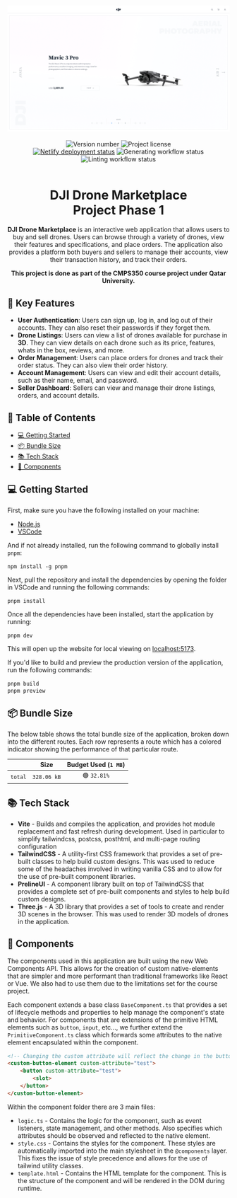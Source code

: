 <div align="center">
    <img margin="auto" src="./public/images/cover-photo.png" alt="DJI drone marketplace cover photo showing the home page"/>
</div>

<br/>

<div align="center">
    <!-- TODO: update version number on every release -->
    <img alt="Version number" src="https://img.shields.io/badge/version-v0.1.0-blue"/>
    <img alt="Project license" src="https://img.shields.io/badge/license-MIT-green"/>
</div>

<div align="center">
    <a href="https://app.netlify.com/sites/qu-dji-store/deploys"><img alt="Netlify deployment status" src="https://api.netlify.com/api/v1/badges/f74a8370-3d31-41af-b95a-1afa24678b18/deploy-status"/></a>
    <img alt="Generating workflow status" src="https://github.com/CMPS350-Spring-2024/Phase-1/actions/workflows/generating.yml/badge.svg"/>
    <img alt="Linting workflow status" src="https://github.com/CMPS350-Spring-2024/Phase-1/actions/workflows/linting.yml/badge.svg"/>
</div>

<br/>

<span align="center">
    <h1><b>DJI Drone Marketplace</b><br/>
    Project Phase 1</h1>

**DJI Drone Marketplace** is an interactive web application that allows users to buy and sell drones. Users can browse
through a variety of drones, view their features and specifications, and place orders. The application also provides a
platform both buyers and sellers to manage their accounts, view their transaction history, and track their orders.

**This project is done as part of the CMPS350 course project under Qatar University.**

</span>

## 🔑 Key Features

-   **User Authentication**: Users can sign up, log in, and log out of their accounts. They can also reset their
    passwords if they forget them.
-   **Drone Listings**: Users can view a list of drones available for purchase in **3D**. They can view details on each
    drone such as its price, features, whats in the box, reviews, and more.
-   **Order Management**: Users can place orders for drones and track their order status. They can also view their order
    history.
-   **Account Management**: Users can view and edit their account details, such as their name, email, and password.
-   **Seller Dashboard**: Sellers can view and manage their drone listings, orders, and account details.

## 📖 Table of Contents

-   [💻 Getting Started](#-getting-started)
-   [📦 Bundle Size](#-bundle-size)
-   [📚 Tech Stack](#-tech-stack)
-   [🧩 Components](#-components)

## 💻 Getting Started

First, make sure you have the following installed on your machine:

-   [Node.js](https://nodejs.org/en/download/)
-   [VSCode](https://code.visualstudio.com/download)

And if not already installed, run the following command to globally install `pnpm`:

```shell
npm install -g pnpm
```

Next, pull the repository and install the dependencies by opening the folder in VSCode and running the following
commands:

```shell
pnpm install
```

Once all the dependencies have been installed, start the application by running:

```shell
pnpm dev
```

This will open up the website for local viewing on [localhost:5173](http://localhost:5173/).

If you'd like to build and preview the production version of the application, run the following commands:

```shell
pnpm build
pnpm preview
```

## 📦 Bundle Size

The below table shows the total bundle size of the application, broken down into the different routes. Each row
represents a route which has a colored indicator showing the performance of that particular route.

<!-- BUNDLE_TABLE_START -->
| | Size | Budget Used (`1 MB`) | 
| --- | :---: | :---: | 
| `total` | `328.06 kB` | 🟢 `32.81%` | 

<!-- BUNDLE_TABLE_END -->

## 📚 Tech Stack

-   **Vite** - Builds and compiles the application, and provides hot module replacement and fast refresh during
    development. Used in particular to simplify tailwindcss, postcss, posthtml, and multi-page routing configuration
-   **TailwindCSS** - A utility-first CSS framework that provides a set of pre-built classes to help build custom
    designs. This was used to reduce some of the headaches involved in writing vanilla CSS and to allow for the use of
    pre-built component libraries.
-   **PrelineUI** - A component library built on top of TailwindCSS that provides a complete set of pre-built components
    and styles to help build custom designs.
-   **Three.js** - A 3D library that provides a set of tools to create and render 3D scenes in the browser. This was
    used to render 3D models of drones in the application.

## 🧩 Components

The components used in this application are built using the new Web Components API. This allows for the creation of
custom native-elements that are simpler and more performant than traditional frameworks like React or Vue. We also had
to use them due to the limitations set for the course project.

Each component extends a base class `BaseComponent.ts` that provides a set of lifecycle methods and properties to help
manage the component's state and behavior. For components that are extensions of the primitive HTML elements such as
`button`, `input`, etc..., we further extend the `PrimitiveComponent.ts` class which forwards some attributes to the
native element encapsulated within the component.

```html
<!-- Changing the custom attribute will reflect the change in the button element -->
<custom-button-element custom-attribute="test">
	<button custom-attribute="test">
		<slot>
	</button>
</custom-button-element>
```

Within the component folder there are 3 main files:

-   `logic.ts` - Contains the logic for the component, such as event listeners, state management, and other methods.
    Also specifies which attributes should be observed and reflected to the native element.
-   `style.css` - Contains the styles for the component. These styles are automatically imported into the main
    stylesheet in the `@components` layer. This fixes the issue of style precedence and allows for the use of tailwind
    utility classes.
-   `template.html` - Contains the HTML template for the component. This is the structure of the component and will be
    rendered in the DOM during runtime.
